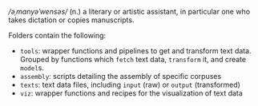 */əˌmanyəˈwensəs/* (n.) a literary or artistic assistant, in particular one who takes dictation or copies manuscripts.

Folders contain the following:

- `tools`: wrapper functions and pipelines to get and transform text data.  Grouped by functions which `fetch` text data, `transform` it, and create `model`s.
- `assembly`: scripts detailing the assembly of specific corpuses
- `texts`: text data files, including `input` (raw) or `output` (transformed) 
- `viz`: wrapper functions and recipes for the visualization of text data